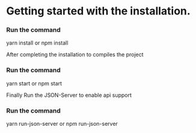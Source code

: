 # Getting started with the installation.

### Run the command 
  yarn install 
      or 
  npm install


After completing the installation to compiles the project 
### Run the command
  yarn start
    or
  npm start

Finally Run the JSON-Server to enable api support

### Run the command
  yarn run-json-server
          or
  npm run-json-server

